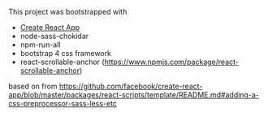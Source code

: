 This project was bootstrapped with
- [Create React App](https://github.com/facebookincubator/create-react-app)
- node-sass-chokidar 
- npm-run-all 
- bootstrap 4 css framework 
- react-scrollable-anchor (https://www.npmjs.com/package/react-scrollable-anchor)

based on from https://github.com/facebook/create-react-app/blob/master/packages/react-scripts/template/README.md#adding-a-css-preprocessor-sass-less-etc


